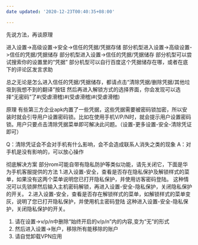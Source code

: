 ```yaml
---
date updated: '2020-12-23T00:40:35+08:00'

---
```


先说方法，再谈原理

进入设置->高级设置->安全->信任的凭据/凭据存储
部分机型进入设置->高级设置->信任的凭据/凭据储存
部分机型进入设置->信任的凭据/凭据储存
部分机型可以尝试搜索你的设置里的“凭据”
部分机型可以自行百度这个凭据储存在哪，或者在底下的评论区发言求助

总之无论是怎么进入信任的凭据/凭据储存，都请点击“清除凭据/删除凭据/其他垃圾到我想不到的翻译”按钮
然后再进入解锁方式的选择界面，你会发现可以选择“无密码”了#(受虐滑稽)#(受虐滑稽)#(受虐滑稽)

原理
有些第三方企业apk内置了一些凭据，这些凭据需要被密码锁加密，所以安装时就会引导用户设置密码锁。比如在使用手机V/P/N时，就会提示用户设置密码锁。用户只要点击清除凭据菜单即可解决此问题。（设置-更多设置-安全-清除凭证即可）

Q：清除凭证会不会对手机有什么影响，会不会造成联系人消失之类的现象
A：对手机是没有影响的，可以放心操作

彻底解决方案
部分rom可能自带有隐私防护等类似功能，请先关闭它，下面是华为手机客服提供的方法
1.进入设置-安全，查看是否存在隐私保护及解锁样式的菜单，如果没有这两个菜单说明您已打开隐私保护，并使用访客密码登陆。
这种情况可以先锁屏然后输入主机密码解锁，再进入设置-安全-隐私保护，关闭隐私保护的开关。
2.进入设置-安全，查看是否存在解锁样式的菜单，如解锁样式的菜单变灰，说明了您已打开隐私保护，并使用机主密码登陆
这种进入设置-安全-隐私保护，关闭隐私保护的开关。

1.  请在设置->v/p/n中删除“始终开启的v/p/n”内的内容,变为“无”的形式
2.  然后进入设置->账户，移除所有能移除的账户
3.  请自觉卸载VPN应用
